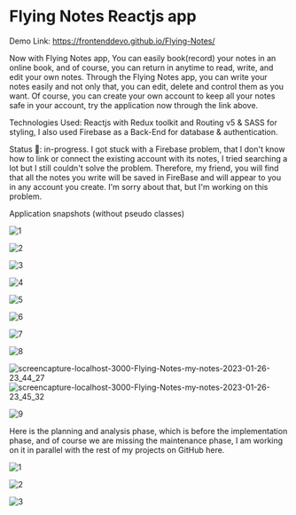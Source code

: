 # Flying Notes Reactjs app

Demo Link: https://frontenddevo.github.io/Flying-Notes/

Now with Flying Notes app, You can easily book(record) your notes in an online book, and of course, you can return in anytime to read, write, and edit your own notes.
Through the Flying Notes app, you can write your notes easily and not only that, you can edit, delete and control them as you want.
Of course, you can create your own account to keep all your notes safe in your account, try the application now through the link above.

Technologies Used:
Reactjs with Redux toolkit and Routing v5 & SASS for styling, I also used Firebase as a Back-End for database & authentication.

Status 📶: in-progress.
I got stuck with a Firebase problem, that I don't know how to link or connect the existing account with its notes, I tried searching a lot but I still couldn't solve the problem.
Therefore, my friend, you will find that all the notes you write will be saved in FireBase and will appear to you in any account you create.
I'm sorry about that, but I'm working on this problem.

Application snapshots (without pseudo classes)

![1](https://user-images.githubusercontent.com/98362185/196167700-c43c0580-1ec2-4af6-85a6-994cb05ff869.png)

![2](https://user-images.githubusercontent.com/98362185/196167705-2505c75d-11e8-43d5-9091-e9ae3b747d22.png)

![3](https://user-images.githubusercontent.com/98362185/196167709-7de2df79-b972-427f-aa2d-dee923d56175.png)

![4](https://user-images.githubusercontent.com/98362185/196167739-496f37bd-bd72-4055-9dac-5e909d2af871.png)

![5](https://user-images.githubusercontent.com/98362185/196167748-27d00cae-259d-4134-826d-1806701cc8f2.png)

![6](https://user-images.githubusercontent.com/98362185/196167754-4932fa0a-3609-4500-9abf-6df2ac2793f4.png)

![7](https://user-images.githubusercontent.com/98362185/196167761-da5df656-e847-4928-aaee-407918a688e0.png)

![8](https://user-images.githubusercontent.com/98362185/196167782-6ece65a1-20c7-46a2-87a8-9753fe9bbb42.png)

![screencapture-localhost-3000-Flying-Notes-my-notes-2023-01-26-23_44_27](https://user-images.githubusercontent.com/98362185/214957732-9569cf75-e6b1-4e9b-895b-b5b78f8ccfd7.png)
![screencapture-localhost-3000-Flying-Notes-my-notes-2023-01-26-23_45_32](https://user-images.githubusercontent.com/98362185/214957744-d1537e64-895a-410d-8c27-f3bb5023ebf5.png)

![9](https://user-images.githubusercontent.com/98362185/196167854-07060748-f0e7-423d-8705-d2399f5fddb4.png)





Here is the planning and analysis phase, which is before the implementation phase, and of course we are missing the maintenance phase, I am working on it in parallel with the rest of my projects on GitHub here.

![1](https://user-images.githubusercontent.com/98362185/196180127-8129e51d-4a45-48bf-91e5-7ed16766f3a4.jpeg)

![2](https://user-images.githubusercontent.com/98362185/196180134-c5a3daf8-4092-44e2-92d7-5cb8cb254320.jpeg)

![3](https://user-images.githubusercontent.com/98362185/196180137-9a6b4fb2-4032-48a0-a520-23f3c9d9d1c3.jpeg)

